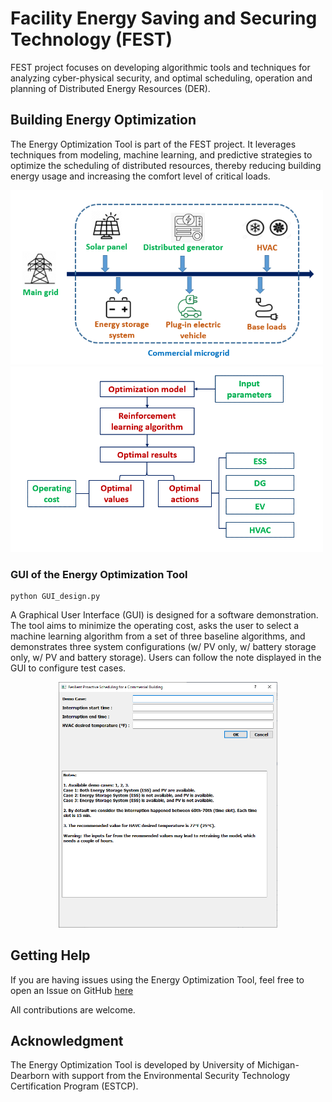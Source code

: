 # Facility Energy Saving and Securing Technology (FEST)
FEST project focuses on developing algorithmic tools and techniques for analyzing cyber-physical security, 
and optimal scheduling, operation and planning of Distributed Energy Resources (DER). 
## Building Energy Optimization
The Energy Optimization Tool is part of the FEST project. 
It leverages techniques from modeling, machine learning, and predictive strategies to optimize the scheduling of distributed resources, thereby reducing building energy usage and increasing the comfort level of critical loads.

<p align="left">
<img src="https://github.com/csun31/FEST/blob/main/Fig1_.png?raw=true" width="500">
<img src="https://github.com/csun31/FEST/blob/main/Fig2_.png?raw=true" width="500">
</p>



### GUI of the Energy Optimization Tool
```
python GUI_design.py
```
A Graphical User Interface (GUI) is designed for a software demonstration. The tool aims to minimize the operating cost, asks the user to select a machine learning algorithm from a set of three baseline algorithms, and demonstrates three system configurations (w/ PV only, w/ battery storage only, w/ PV and battery storage). Users can follow the note displayed in the GUI to configure test cases.  

<p align="center">
<img src="https://github.com/csun31/FEST/blob/main/Fig5_GUI.png?raw=true" width="350">
</p>

## Getting Help
If you are having issues using the Energy Optimization Tool, feel free to open an Issue on GitHub [here](https://github.com/csun31/FEST/issues/new/choose)

All contributions are welcome. 

## Acknowledgment 
The Energy Optimization Tool is developed by University of Michigan-Dearborn with support from the Environmental Security Technology Certification Program (ESTCP).
